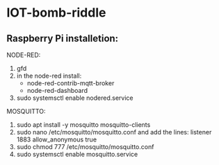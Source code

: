 # IOT-bomb-riddle

## Raspberry Pi installetion:
NODE-RED:
  1) gfd
  2) in the node-red install:
      * node-red-contrib-mqtt-broker
      * node-red-dashboard    
  3) sudo systemsctl enable nodered.service


MOSQUITTO:
  1) sudo apt install -y mosquitto mosquitto-clients
  2) sudo nano /etc/mosquitto/mosquitto.conf
     and add the lines:
      listener 1883
     allow_anonymous true
  4) sudo chmod 777 /etc/mosquitto/mosquitto.conf
  5) sudo systemsctl enable mosquitto.service
  
